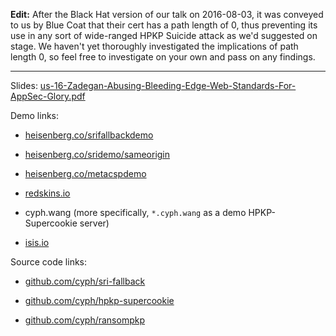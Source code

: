 **Edit:** After the Black Hat version of our talk on 2016-08-03, it was conveyed to us by Blue Coat that their cert has a path length of 0, thus preventing its use in any sort of wide-ranged HPKP Suicide attack as we'd suggested on stage. We haven't yet thoroughly investigated the implications of path length 0, so feel free to investigate on your own and pass on any findings.

---

Slides: [us-16-Zadegan-Abusing-Bleeding-Edge-Web-Standards-For-AppSec-Glory.pdf](https://www.dropbox.com/s/63zlhsuhwtwfd12/us-16-Zadegan-Abusing-Bleeding-Edge-Web-Standards-For-AppSec-Glory.pdf?dl=1)

Demo links:

* [heisenberg.co/srifallbackdemo](https://heisenberg.co/srifallbackdemo)

* [heisenberg.co/sridemo/sameorigin](https://heisenberg.co/sridemo/sameorigin)

* [heisenberg.co/metacspdemo](https://heisenberg.co/metacspdemo)

* [redskins.io](https://redskins.io)

* cyph.wang (more specifically, `*.cyph.wang` as a demo HPKP-Supercookie server)

* [isis.io](https://isis.io)

Source code links:

* [github.com/cyph/sri-fallback](https://github.com/cyph/sri-fallback)

* [github.com/cyph/hpkp-supercookie](https://github.com/cyph/hpkp-supercookie)

* [github.com/cyph/ransompkp](https://github.com/cyph/ransompkp)
